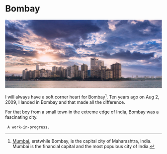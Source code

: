 # Bombay

<img class="full" src="/static/2009/bombay.jpg" alt="Bombay">

I will always have a soft corner heart for Bombay[^bombay]. Ten years ago on Aug 2, 2009, I landed in Bombay and that made all the difference.

For that boy from a small town in the extreme edge of India, Bombay was a fascinating city.

` A work-in-progress.`

[^bombay]: [Mumbai](https://en.wikipedia.org/wiki/Mumbai), erstwhile Bombay, is the capital city of Maharashtra, India. Mumbai is the financial capital and the most populous city of India.